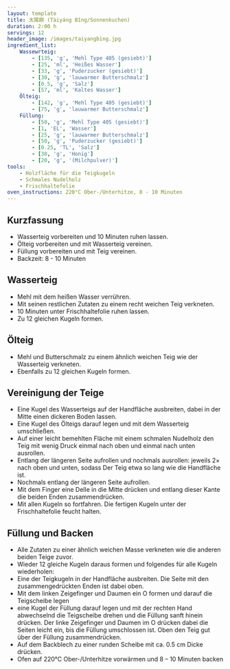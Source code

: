 ```yaml
---
layout: template
title: 太陽餅 (Tàiyáng Bǐng/Sonnenkuchen)
duration: 2:00 h
servings: 12
header_image: /images/taiyangbing.jpg
ingredient_list:
    Wassewrteig:
        - [135, 'g', 'Mehl Type 405 (gesiebt)']
        - [25, 'ml', 'Heißes Wasser']
        - [33, 'g', 'Puderzucker (gesiebt)']
        - [30, 'g', 'lauwarmer Butterschmalz']
        - [0.5, 'g', 'Salz']
        - [57, 'ml', 'Kaltes Wasser']
    Ölteig:
        - [142, 'g', 'Mehl Type 405 (gesiebt)']
        - [75, 'g', 'lauwarmer Butterschmalz']
    Füllung:
        - [50, 'g', 'Mehl Type 405 (gesiebt)']
        - [1, 'EL', 'Wasser']
        - [25, 'g', 'lauwarmer Butterschmalz']
        - [50, 'g', 'Puderzucker (gesiebt)']
        - [0.25, 'TL', 'Salz']
        - [30, 'g', 'Honig']
        - [20, 'g', '(Milchpulver)']
tools:
    - Holzfläche für die Teigkugeln
    - Schmales Nudelholz
    - Frischhaltefolie
oven_instructions: 220°C Ober-/Unterhitze, 8 - 10 Minuten
---
```


## Kurzfassung

- Wasserteig vorbereiten und 10 Minuten ruhen lassen.
- Ölteig vorbereiten und mit Wasserteig vereinen.
- Füllung vorbereiten und mit Teig vereinen.
- Backzeit: 8 - 10 Minuten

## Wasserteig

- Mehl mit dem heißen Wasser verrühren.
- Mit seinen restlichen Zutaten zu einem recht weichen Teig verkneten.
- 10 Minuten unter Frischhaltefolie ruhen lassen.
- Zu 12 gleichen Kugeln formen.

## Ölteig

- Mehl und Butterschmalz zu einem ähnlich weichen Teig wie der Wasserteig verkneten.
- Ebenfalls zu 12 gleichen Kugeln formen.

## Vereinigung der Teige

- Eine Kugel des Wasserteigs auf der Handfläche ausbreiten, dabei in der Mitte einen dickeren Boden lassen.
- Eine Kugel des Ölteigs darauf legen und mit dem Wasserteig umschließen.
- Auf einer leicht bemehlten Fläche mit einem schmalen Nudelholz den Teig mit wenig Druck einmal nach oben und einmal nach unten ausrollen.
- Entlang der längeren Seite aufrollen und nochmals ausrollen: jeweils 2× nach oben und unten, sodass Der Teig etwa so lang wie die Handfläche ist.
- Nochmals entlang der längeren Seite aufrollen.
- Mit dem Finger eine Delle in die Mitte drücken und entlang dieser Kante die beiden Enden zusammendrücken.
- Mit allen Kugeln so fortfahren. Die fertigen Kugeln unter der Frischhaltefolie feucht halten.

## Füllung und Backen

- Alle Zutaten zu einer ähnlich weichen Masse verkneten wie die anderen beiden Teige zuvor.
- Wieder 12 gleiche Kugeln daraus formen und folgendes für alle Kugeln wiederholen:
- Eine der Teigkugeln in der Handfläche ausbreiten. Die Seite mit den zusammengedrückten Enden ist dabei oben.
- Mit dem linken Zeigefinger und Daumen ein O formen und darauf die Teigscheibe legen
- eine Kugel der Füllung darauf legen und mit der rechten Hand abwechselnd die Teigscheibe drehen und die Füllung sanft hinein drücken. Der linke Zeigefinger und Daumen im O drücken dabei die Seiten leicht ein, bis die Füllung umschlossen ist. Oben den Teig gut über der Füllung zusammendrücken.
- Auf dem Backblech zu einer runden Scheibe mit ca. 0.5 cm Dicke drücken.
- Ofen auf 220°C Ober-/Unterhitze vorwärmen und 8 – 10 Minuten backen
